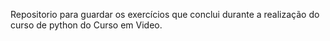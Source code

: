 Repositorio para guardar os exercícios que conclui durante a realização do curso de python do Curso em Video.
